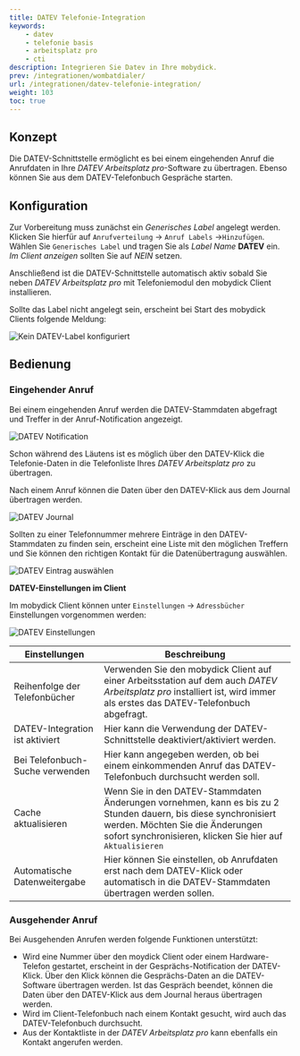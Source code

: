 ```yaml
---
title: DATEV Telefonie-Integration
keywords:
    - datev
    - telefonie basis
    - arbeitsplatz pro
    - cti
description: Integrieren Sie Datev in Ihre mobydick.
prev: /integrationen/wombatdialer/
url: /integrationen/datev-telefonie-integration/
weight: 103
toc: true
---
```


## Konzept

Die DATEV-Schnittstelle ermöglicht es bei einem eingehenden Anruf die Anrufdaten in Ihre *DATEV Arbeitsplatz pro*-Software zu übertragen. Ebenso können Sie aus dem DATEV-Telefonbuch Gespräche starten.

## Konfiguration

Zur Vorbereitung muss zunächst ein *Generisches Label* angelegt werden. Klicken Sie hierfür auf `Anrufverteilung` -> `Anruf Labels` ->`Hinzufügen`. Wählen Sie `Generisches Label` und tragen Sie als *Label Name* **DATEV** ein. *Im Client anzeigen* sollten Sie auf *NEIN* setzen.

Anschließend ist die DATEV-Schnittstelle automatisch aktiv sobald Sie neben *DATEV Arbeitsplatz pro* mit Telefoniemodul den mobydick Client installieren.

Sollte das Label nicht angelegt sein, erscheint bei Start des mobydick Clients folgende Meldung:

![Kein DATEV-Label konfiguriert](/datev-no-label.PNG?width=250px)

## Bedienung

### Eingehender Anruf

Bei einem eingehenden Anruf werden die DATEV-Stammdaten abgefragt und Treffer in der Anruf-Notification angezeigt.

![DATEV Notification](/datev_notification.PNG)

Schon während des Läutens ist es möglich über den DATEV-Klick die Telefonie-Daten in die Telefonliste Ihres *DATEV Arbeitsplatz pro* zu übertragen.

Nach einem Anruf können die Daten über den DATEV-Klick aus dem Journal übertragen werden.

![DATEV Journal](/datev_journal.PNG)

Sollten zu einer Telefonnummer mehrere Einträge in den DATEV-Stammdaten zu finden sein, erscheint eine Liste mit den möglichen Treffern und Sie können den richtigen Kontakt für die Datenübertragung auswählen.

![DATEV Eintrag auswählen](/datev_eintrag_auswaehlen.PNG)

**DATEV-Einstellungen im Client**

Im mobydick Client können unter `Einstellungen` -> `Adressbücher` Einstellungen vorgenommen werden:

![DATEV Einstellungen](/datev_automatisch.PNG)

|Einstellungen|Beschreibung|
|---|---|
|Reihenfolge der Telefonbücher|Verwenden Sie den mobydick Client auf einer Arbeitsstation auf dem auch *DATEV Arbeitsplatz pro* installiert ist, wird immer als erstes das DATEV-Telefonbuch abgefragt.|
|DATEV-Integration ist aktiviert|Hier kann die Verwendung der DATEV-Schnittstelle deaktiviert/aktiviert werden.|
|Bei Telefonbuch-Suche verwenden|Hier kann angegeben werden, ob bei einem einkommenden Anruf das DATEV-Telefonbuch durchsucht werden soll.|
|Cache aktualisieren|Wenn Sie in den DATEV-Stammdaten Änderungen vornehmen, kann es bis zu 2 Stunden dauern, bis diese synchronisiert werden. Möchten Sie die Änderungen sofort synchronisieren, klicken Sie hier auf `Aktualisieren`|
|Automatische Datenweitergabe|Hier können Sie einstellen, ob Anrufdaten erst nach dem DATEV-Klick oder automatisch in die DATEV-Stammdaten übertragen werden sollen.|


### Ausgehender Anruf

Bei Ausgehenden Anrufen werden folgende Funktionen unterstützt:

* Wird eine Nummer über den moydick Client oder einem Hardware-Telefon gestartet, erscheint in der Gesprächs-Notification der DATEV-Klick. Über den Klick können die Gesprächs-Daten an die DATEV-Software übertragen werden. Ist das Gespräch beendet, können die Daten über den DATEV-Klick aus dem Journal heraus übertragen werden.
* Wird im  Client-Telefonbuch nach einem Kontakt gesucht, wird auch das DATEV-Telefonbuch durchsucht.
* Aus der Kontaktliste in der *DATEV Arbeitsplatz pro* kann ebenfalls ein Kontakt angerufen werden.
